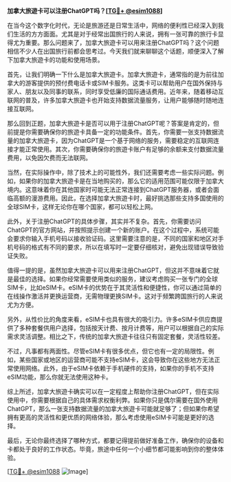 **加拿大旅遊卡可以注册ChatGPT吗？[[TG💪+ @esim1088](https://t.me/s/esim1088)]**

在当今这个数字化时代，无论是旅游还是日常生活中，网络的便利性已经深入到我们生活的方方面面。尤其是对于经常出国旅行的人来说，拥有一张可靠的旅行卡显得尤为重要。那么问题来了，加拿大旅遊卡可以用来注册ChatGPT吗？这个问题相信不少人在出国旅行前都会思考过。今天我们就来聊聊这个话题，顺便深入了解下加拿大旅遊卡的功能和使用场景。

首先，让我们明确一下什么是加拿大旅遊卡。加拿大旅遊卡，通常指的是为前往加拿大的游客提供的预付费电话卡或SIM卡服务。这类卡可以帮助用户在国外保持与家人、朋友以及同事的联系，同时享受低廉的国际通话费用。近年来，随着移动互联网的普及，许多加拿大旅遊卡也开始支持数据流量服务，让用户能够随时随地连接互联网。

那么回到正题，加拿大旅遊卡是否可以用于注册ChatGPT呢？答案是肯定的，但前提是你需要确保你的旅遊卡具备一定的功能条件。首先，你需要一张支持数据流量的加拿大旅遊卡，因为ChatGPT是一个基于网络的服务，需要稳定的互联网连接才能正常使用。其次，你需要确保你的旅遊卡账户有足够的余额来支付数据流量费用，以免因欠费而无法联网。

当然，在实际操作中，除了技术上的可能性外，我们还需要考虑一些实际问题。例如，如果你的加拿大旅遊卡是在当地购买的，那么它的适用范围可能仅限于加拿大境内。这意味着你在其他国家时可能无法正常连接到ChatGPT服务器，或者会面临高额的漫游费用。因此，在选择加拿大旅遊卡时，最好挑选那些支持多国使用的全球SIM卡，这样无论你在哪个国家，都可以轻松上网。

此外，关于注册ChatGPT的具体步骤，其实并不复杂。首先，你需要访问ChatGPT的官方网站，并按照提示创建一个新的账户。在这个过程中，系统可能会要求你输入手机号码以接收验证码。这里需要注意的是，不同的国家和地区对手机号码的格式有不同的要求，所以在填写时一定要仔细核对，避免出现错误导致验证失败。

值得一提的是，虽然加拿大旅遊卡可以用来注册ChatGPT，但这并不意味着它就是最佳的选择。如果你经常需要使用类似的服务，建议考虑购买一张专门的全球SIM卡，比如eSIM卡。eSIM卡的优势在于其灵活性和便捷性，你可以通过简单的在线操作激活并更换运营商，无需物理更换SIM卡。这对于频繁跨国旅行的人来说尤为方便。

另外，从性价比的角度来看，eSIM卡也具有很大的吸引力。许多eSIM卡供应商提供了多种套餐供用户选择，包括按天计费、按月计费等，用户可以根据自己的实际需求灵活调整。相比之下，传统的加拿大旅遊卡往往只有固定套餐，灵活性较差。

不过，凡事都有两面性。尽管eSIM卡有很多优点，但它也有一定的局限性。例如，某些国家或地区的运营商可能不支持eSIM卡，这会导致你在这些地方无法正常使用网络。此外，由于eSIM卡依赖于手机硬件的支持，如果你的手机不支持eSIM功能，那么你就无法使用这种卡。

综上所述，加拿大旅遊卡确实可以在一定程度上帮助你注册ChatGPT，但在实际使用中，你需要根据自己的具体需求权衡利弊。如果你只是偶尔需要在国外使用ChatGPT，那么一张支持数据流量的加拿大旅遊卡可能就足够了；但如果你希望拥有更高的灵活性和更优质的网络体验，那么考虑使用eSIM卡可能是更好的选择。

最后，无论你最终选择了哪种方式，都要记得提前做好准备工作，确保你的设备和卡都处于良好的工作状态。毕竟，旅途中任何一个小细节都可能影响到你的整体体验。

[[TG💪+ @esim1088](https://t.me/s/esim1088) ![Image](https://i.postimg.cc/4NQfJmqS/Snipaste-2025-05-13-00-14-12.png)]